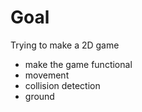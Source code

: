 # Goal
Trying to make a 2D game

- make the game functional
- movement
- collision detection 
- ground 
